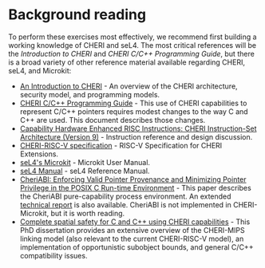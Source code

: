 # Background reading

To perform these exercises most effectively, we recommend first building a
working knowledge of CHERI and seL4.  The most critical references will be the
*Introduction to CHERI* and *CHERI C/C++ Programming Guide*, but there is a
broad variety of other reference material available regarding CHERI, seL4,
and Microkit:

- [An Introduction to CHERI](https://www.cl.cam.ac.uk/techreports/UCAM-CL-TR-941.pdf) - An overview of the CHERI architecture, security model, and programming models.
- [CHERI C/C++ Programming Guide](https://www.cl.cam.ac.uk/techreports/UCAM-CL-TR-947.pdf) - This use of CHERI capabilities to represent C/C++ pointers requires modest changes to the way C and C++ are used. This document describes those changes.
- [Capability Hardware Enhanced RISC Instructions:
CHERI Instruction-Set Architecture (Version 9)](https://www.cl.cam.ac.uk/techreports/UCAM-CL-TR-987.pdf) - Instruction reference and design discussion.
- [CHERI-RISC-V specification](https://github.com/riscv/riscv-cheri/releases/tag/riscv-isa-release-e234d45-2025-06-24) - RISC-V Specification for CHERI Extensions.
- [seL4's Microkit](https://github.com/seL4/microkit/blob/main/docs/manual.md) - Microkit User Manual.
- [seL4 Manual](https://sel4.systems/Info/Docs/seL4-manual-latest.pdf) - seL4 Reference Manual.
- [CheriABI: Enforcing Valid Pointer Provenance and Minimizing Pointer Privilege in the POSIX C Run-time Environment](https://www.cl.cam.ac.uk/research/security/ctsrd/pdfs/201904-asplos-cheriabi.pdf) - This paper describes the CheriABI pure-capability process environment. An extended [technical report](https://www.cl.cam.ac.uk/techreports/UCAM-CL-TR-932.pdf) is also available. CheriABI is not implemented in CHERI-Microkit, but it is worth reading.
- [Complete spatial safety for C and C++ using CHERI capabilities](https://www.cl.cam.ac.uk/techreports/UCAM-CL-TR-949.pdf) - This PhD dissertation provides an extensive overview of the CHERI-MIPS linking model (also relevant to the current CHERI-RISC-V model), an implementation of opportunistic subobject bounds, and general C/C++ compatibility issues.
